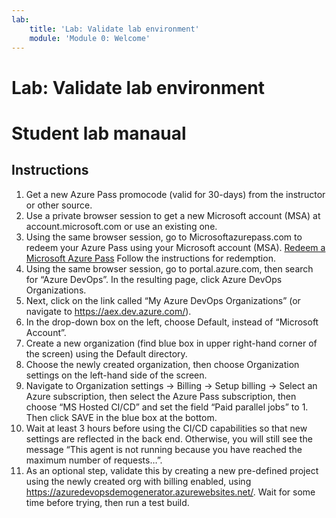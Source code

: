 ```yaml
---
lab:
    title: 'Lab: Validate lab environment'
    module: 'Module 0: Welcome'
---
```


# Lab: Validate lab environment
# Student lab manaual

## Instructions

1. Get a new Azure Pass promocode (valid for 30-days) from the instructor or other source.
2. Use a private browser session to get a new Microsoft account (MSA) at account.microsoft.com or use an existing one.
3. Using the same browser session, go to Microsoftazurepass.com to redeem your Azure Pass using your Microsoft account (MSA). [Redeem a Microsoft Azure Pass](https://www.microsoftazurepass.com/Home/HowTo?Length=5) Follow the instructions for redemption. 
4. Using the same browser session, go to portal.azure.com, then search for “Azure DevOps”. In the resulting page, click Azure DevOps Organizations. 
5. Next, click on the link called “My Azure DevOps Organizations” (or navigate to https://aex.dev.azure.com/).
6. In the drop-down box on the left, choose Default, instead of “Microsoft Account”.
7. Create a new organization (find blue box in upper right-hand corner of the screen) using the Default directory. 
8. Choose the newly created organization, then choose Organization settings on the left-hand side of the screen.
9. Navigate to Organization settings -> Billing -> Setup billing -> Select an Azure subscription, then select the Azure Pass subscription, then choose “MS Hosted CI/CD” and set the field “Paid parallel jobs” to 1. Then click SAVE in the blue box at the bottom. 
10. Wait at least 3 hours before using the CI/CD capabilities so that new settings are reflected in the back end. Otherwise, you will still see the message “This agent is not running because you have reached the maximum number of requests…”.
11. As an optional step, validate this by creating a new pre-defined project using the newly created org with billing enabled, using https://azuredevopsdemogenerator.azurewebsites.net/. Wait for some time before trying, then run a test build.
